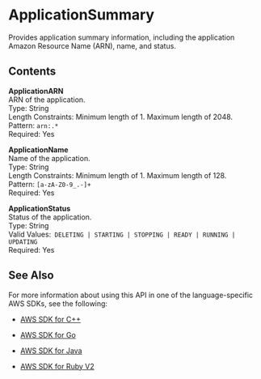 # ApplicationSummary<a name="API_ApplicationSummary"></a>

Provides application summary information, including the application Amazon Resource Name \(ARN\), name, and status\.

## Contents<a name="API_ApplicationSummary_Contents"></a>

 **ApplicationARN**   
ARN of the application\.  
Type: String  
Length Constraints: Minimum length of 1\. Maximum length of 2048\.  
Pattern: `arn:.*`   
Required: Yes

 **ApplicationName**   
Name of the application\.  
Type: String  
Length Constraints: Minimum length of 1\. Maximum length of 128\.  
Pattern: `[a-zA-Z0-9_.-]+`   
Required: Yes

 **ApplicationStatus**   
Status of the application\.  
Type: String  
Valid Values:` DELETING | STARTING | STOPPING | READY | RUNNING | UPDATING`   
Required: Yes

## See Also<a name="API_ApplicationSummary_SeeAlso"></a>

For more information about using this API in one of the language\-specific AWS SDKs, see the following:

+  [AWS SDK for C\+\+](http://docs.aws.amazon.com/goto/SdkForCpp/kinesisanalytics-2015-08-14/ApplicationSummary) 

+  [AWS SDK for Go](http://docs.aws.amazon.com/goto/SdkForGoV1/kinesisanalytics-2015-08-14/ApplicationSummary) 

+  [AWS SDK for Java](http://docs.aws.amazon.com/goto/SdkForJava/kinesisanalytics-2015-08-14/ApplicationSummary) 

+  [AWS SDK for Ruby V2](http://docs.aws.amazon.com/goto/SdkForRubyV2/kinesisanalytics-2015-08-14/ApplicationSummary) 